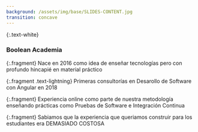 ```yaml
---
background: /assets/img/base/SLIDES-CONTENT.jpg
transition: concave
---
```


{:.text-white}
### Boolean Academia

{:.fragment}
Nace en 2016 como idea de enseñar tecnologías pero con profundo hincapié en material práctico

{:.fragment .text-lightning}
Primeras consultorías en Desarollo de Software con Angular en 2018

{:.fragment}
Experiencia online como parte de nuestra metodología enseñando prácticas como <span class="text-purple">Pruebas de Software e Integración Continua</span>

{:.fragment}
Sabiamos que la experiencia que queriamos construir para los estudiantes era 
 <span class="text-tomato">DEMASIADO COSTOSA</span>
